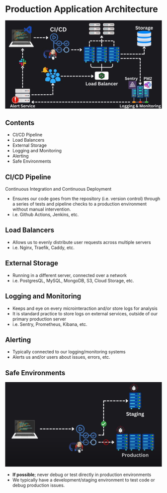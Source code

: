# Production Application Architecture

![High level overview of an average system architecture](example.png)

## Contents

- CI/CD Pipeline
- Load Balancers
- External Storage
- Logging and Monitoring
- Alerting
- Safe Environments

## CI/CD Pipeline

Continuous Integration and Continuous Deployment

- Ensures our code goes from the repository (i.e. version control) through a series of tests and pipeline checks to a production environment without manual intervention.
- i.e. Github Actions, Jenkins, etc.

## Load Balancers

- Allows us to evenly distribute user requests across multiple servers
- i.e. Nginx, Traefik, Caddy, etc.

## External Storage

- Running in a different server, connected over a network
- i.e. PostgresQL, MySQL, MongoDB, S3, Cloud Storage, etc.

## Logging and Monitoring

- Keeps and eye on every microinteraction and/or store logs for analysis
- It is standard practice to store logs on external services, outside of our primary production server
- i.e. Sentry, Prometheus, Kibana, etc.

## Alerting

- Typically connected to our logging/monitoring systems
- Alerts us and/or users about issues, errors, etc.

## Safe Environments

![alt text](safe_envs.png)

- **If possible**; never debug or test directly in production environments
- We typically have a development/staging environment to test code or debug production issues.
